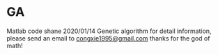# GA
Matlab code
shane 2020/01/14
Genetic algorithm
for detail information, please send an email to congxie1995@gmail.com
thanks for the god of math!

